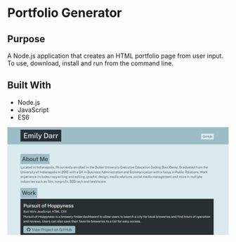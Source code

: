 # Portfolio Generator

## Purpose
A Node.js application that creates an HTML portfolio page from user input. To use, download, install and run from the command line.

## Built With
* Node.js
* JavaScript
* ES6

![image](https://github.com/emilyadarr/portfolio-generator/blob/868bdde49cccf069312949a6d68f55b81c63ea4d/images/portfolio-generator-screenshot.png)
